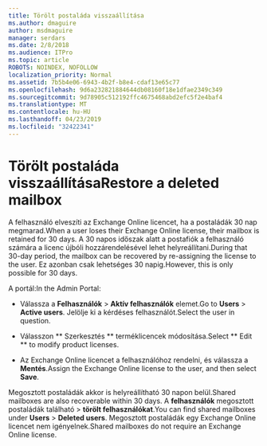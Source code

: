 ```yaml
---
title: Törölt postaláda visszaállítása
ms.author: dmaguire
author: msdmaguire
manager: serdars
ms.date: 2/8/2018
ms.audience: ITPro
ms.topic: article
ROBOTS: NOINDEX, NOFOLLOW
localization_priority: Normal
ms.assetid: 7b5b4e06-6943-4b2f-b8e4-cdaf13e65c77
ms.openlocfilehash: 9d6a232821884644db08160f18e1dfae2349c349
ms.sourcegitcommit: 9d78905c512192ffc4675468abd2efc5f2e4baf4
ms.translationtype: MT
ms.contentlocale: hu-HU
ms.lasthandoff: 04/23/2019
ms.locfileid: "32422341"
---
```

# <a name="restore-a-deleted-mailbox"></a><span data-ttu-id="b5dfb-102">Törölt postaláda visszaállítása</span><span class="sxs-lookup"><span data-stu-id="b5dfb-102">Restore a deleted mailbox</span></span>

<span data-ttu-id="b5dfb-103">A felhasználó elveszíti az Exchange Online licencet, ha a postaládák 30 nap megmarad.</span><span class="sxs-lookup"><span data-stu-id="b5dfb-103">When a user loses their Exchange Online license, their mailbox is retained for 30 days.</span></span> <span data-ttu-id="b5dfb-104">A 30 napos időszak alatt a postafiók a felhasználó számára a licenc újbóli hozzárendelésével lehet helyreállítani.</span><span class="sxs-lookup"><span data-stu-id="b5dfb-104">During that 30-day period, the mailbox can be recovered by re-assigning the license to the user.</span></span> <span data-ttu-id="b5dfb-105">Ez azonban csak lehetséges 30 napig.</span><span class="sxs-lookup"><span data-stu-id="b5dfb-105">However, this is only possible for 30 days.</span></span>
  
<span data-ttu-id="b5dfb-106">A portál:</span><span class="sxs-lookup"><span data-stu-id="b5dfb-106">In the Admin Portal:</span></span>
  
- <span data-ttu-id="b5dfb-107">Válassza a **Felhasználók** \> **Aktív felhasználók** elemet.</span><span class="sxs-lookup"><span data-stu-id="b5dfb-107">Go to **Users** \> **Active users**.</span></span> <span data-ttu-id="b5dfb-108">Jelölje ki a kérdéses felhasználót.</span><span class="sxs-lookup"><span data-stu-id="b5dfb-108">Select the user in question.</span></span>
    
- <span data-ttu-id="b5dfb-109">Válasszon \*\* Szerkesztés \*\* terméklicencek módosítása.</span><span class="sxs-lookup"><span data-stu-id="b5dfb-109">Select \*\* Edit \*\* to modify product licenses.</span></span> 
    
- <span data-ttu-id="b5dfb-110">Az Exchange Online licencet a felhasználóhoz rendelni, és válassza a **Mentés**.</span><span class="sxs-lookup"><span data-stu-id="b5dfb-110">Assign the Exchange Online license to the user, and then select **Save**.</span></span>
    
<span data-ttu-id="b5dfb-111">Megosztott postaládák akkor is helyreállítható 30 napon belül.</span><span class="sxs-lookup"><span data-stu-id="b5dfb-111">Shared mailboxes are also recoverable within 30 days.</span></span> <span data-ttu-id="b5dfb-112">A **felhasználók** megosztott postaládák található \> **törölt felhasználókat**.</span><span class="sxs-lookup"><span data-stu-id="b5dfb-112">You can find shared mailboxes under **Users** \> **Deleted users**.</span></span> <span data-ttu-id="b5dfb-113">Megosztott postaládák egy Exchange Online licencet nem igényelnek.</span><span class="sxs-lookup"><span data-stu-id="b5dfb-113">Shared mailboxes do not require an Exchange Online license.</span></span>
  

